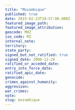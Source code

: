 ```yaml
---
title: "Mozambique"
published: true
date: 2015-02-23T18:57:00.000Z
featured_image_path:
featured_image_attribution:
geocode: MOZ
iso_code: MZ
internal_note:
territory:
state_party:
signed_but_not_ratified: true
signed_date: 2000-12-28
ratified_or_acceded_date:
entry_into_force_date:
ratified_apic_date:
genocide:
crimes_against_humanity:
aggression:
war_crimes:
note:
slug: mozambique
---
```

